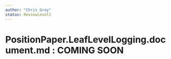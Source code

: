 ```yaml
---
author: "Chris Gray"
status: ReviewLevel1
---
```


# PositionPaper.LeafLevelLogging.document.md  : COMING SOON
